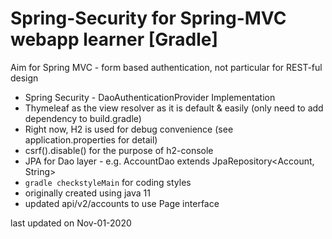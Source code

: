 # Spring-Security for Spring-MVC webapp learner [Gradle]

Aim for Spring MVC - form based authentication, not particular for REST-ful design

* Spring Security - DaoAuthenticationProvider Implementation
* Thymeleaf as the view resolver as it is default & easily (only need to add dependency to build.gradle)
* Right now, H2 is used for debug convenience (see application.properties for detail)
* csrf().disable() for the purpose of h2-console
* JPA for Dao layer - e.g. AccountDao extends JpaRepository<Account, String>
* `gradle checkstyleMain` for coding styles
* originally created using java 11
* updated api/v2/accounts to use Page interface

last updated on Nov-01-2020
